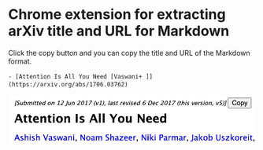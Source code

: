 # Chrome extension for extracting arXiv title and URL for Markdown

Click the copy button and you can copy the title and URL of the Markdown format.
```
- [Attention Is All You Need [Vaswani+ ]](https://arxiv.org/abs/1706.03762)
```
![sample](sample.png)
